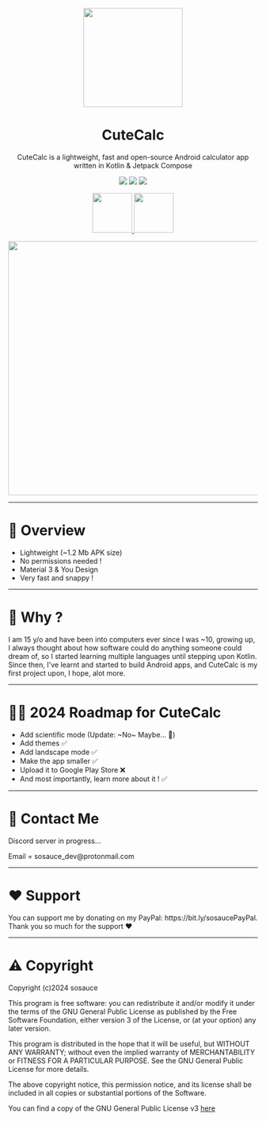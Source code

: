 <p align=center><image src="https://i.ibb.co/0DQR8x8/icon2.png" height="200" /></p>
<h1 align="center">CuteCalc</h1>
<p align="center">CuteCalc is a lightweight, fast and open-source Android calculator app written in Kotlin & Jetpack Compose</p>
<p align="center">
  <image src="https://img.shields.io/github/downloads/sosauce/CuteCalc/total?style=for-the-badge&logo=GitHub&color=%23F9B3A9"/>
  <image src="https://img.shields.io/github/v/release/sosauce/CuteCalc?style=for-the-badge&logo=GitHub&color=%23F9B3A9"/>
  <image src="https://img.shields.io/badge/Kotlin-100%25-%23F9B3A9?style=for-the-badge&logo=Kotlin"/>
</p>

<p align="center">
 <a href="https://github.com/sosauce/CuteCalc/releases">
   <image src="https://i.ibb.co/q0mdc4Z/get-it-on-github.png" height="80"/>
 </a>
  <a href="https://apt.izzysoft.de/fdroid/index/apk/com.sosauce.cutecalc">
   <image src="https://gitlab.com/IzzyOnDroid/repo/-/raw/master/assets/IzzyOnDroid.png" height="80"/>
 </a>
</p>


<p align=center><image src="https://i.ibb.co/FVZkb6W/01.jpg" height="512"/>




---
<h1>👀 Overview</h1>

- Lightweight (~1.2 Mb APK size)
- No permissions needed !
- Material 3 & You Design
- Very fast and snappy !

---
<h1>🤔 Why ?</h1>

<p>I am 15 y/o and have been into computers ever since I was ~10, growing up, I always thought about how software could do anything someone could dream of, so I started learning multiple languages until stepping upon Kotlin. Since then, I've learnt and started to build Android apps, and CuteCalc is my first project upon, I hope, alot more. </p>

---
<h1>🏃‍♂️ 2024 Roadmap for CuteCalc</h1>

- Add scientific mode (Update: ~No~ Maybe... 👀)
- Add themes ✅
- Add landscape mode ✅
- Make the app smaller ✅
- Upload it to Google Play Store ❌
- And most importantly, learn more about it ! ✅

---
<h1>💬 Contact Me</h1>
<p>Discord server in progress...</p>
<p>Email = sosauce_dev@protonmail.com</p>

---
<h1>❤️ Support</h1>

<p>You can support me by donating on my PayPal: https://bit.ly/sosaucePayPal. Thank you so much for the support ❤️</p>

---
<h1>⚠️ Copyright</h1>

<p>Copyright (c)2024 sosauce

This program is free software: you can redistribute it and/or modify
it under the terms of the GNU General Public License as published by
the Free Software Foundation, either version 3 of the License, or
(at your option) any later version.

This program is distributed in the hope that it will be useful,
but WITHOUT ANY WARRANTY; without even the implied warranty of
MERCHANTABILITY or FITNESS FOR A PARTICULAR PURPOSE. See the
GNU General Public License for more details.

The above copyright notice, this permission notice, and its license shall be included in all copies or substantial portions of the Software.

You can find a copy of the GNU General Public License v3 [here](https://www.gnu.org/licenses/)</p>

